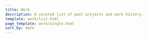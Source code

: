 ```yaml
---
title: Work
description: A curated list of past projects and work history.
template: work/list.html
page_template: work/single.html
sort_by: date
---
```

